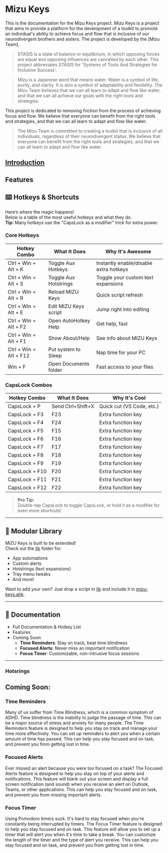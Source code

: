 # Mizu Keys
This is the documentation for the Mizu Keys project. Mizu Keys is a project that aims to provide a platform for the development of a toolkit to promote an individual's ability to achieve focus and flow that is inclusive of our neurodivergent brothers and sisters. The project is developed by the [Mizu Team]. 

> STASIS is a state of balance or equilibrium, in which opposing forces are equal and opposing influences are cancelled by each other. This project abbreviates STASIS for 'Systems of Tools And Strategies for Inclusive Success'.

> Mizu is a Japanese word that means water. Water is a symbol of life, purity, and clarity. It is also a symbol of adaptability and flexibility. The Mizu Team believes that we can all learn to adapt and flow like water, and that we can all achieve our goals with the right tools and strategies.
>
This project is dedicated to removing friction from the process of achieving focus and flow. We believe that everyone can benefit from the right tools and strategies, and that we can all learn to adapt and flow like water.
> The Mizu Team is committed to creating a toolkit that is inclusive of all individuals, regardless of their neurodivergent status. We believe that everyone can benefit from the right tools and strategies, and that we can all learn to adapt and flow like water.


## [Introduction](#introduction)

## Features

## ⌨️ Hotkeys & Shortcuts

Here’s where the magic happens!  
Below is a table of the most useful hotkeys and what they do.  
**Tip:** Many hotkeys use the "CapsLock as a modifier" trick for extra power.

### Core Hotkeys

| Hotkey Combo                | What It Does                                 | Why It's Awesome                          |
|-----------------------------|----------------------------------------------|-------------------------------------------|
| Ctrl + Win + Alt + K        | Toggle Aux Hotkeys                           | Instantly enable/disable extra hotkeys    |
| Ctrl + Win + Alt + S        | Toggle Aux Hotstrings                        | Toggle your custom text expansions        |
| Ctrl + Win + Alt + R        | Reload MIZU Keys                             | Quick script refresh                      |
| Ctrl + Win + Alt + E        | Edit MIZU Keys script                        | Jump right into editing                   |
| Ctrl + Win + Alt + F2       | Open AutoHotkey Help                         | Get help, fast                            |
| Ctrl + Win + Alt + F1       | Show About/Help                              | See info about MIZU Keys                  |
| Ctrl + Win + Alt + F12      | Put system to Sleep                          | Nap time for your PC                      |
| Win + F                     | Open Documents folder                        | Fast access to your files                 |

### CapsLock Combos

| Hotkey Combo         | What It Does                  | Why It's Cool                  |
|----------------------|-------------------------------|-------------------------------|
| CapsLock + P         | Send Ctrl+Shift+X             | Quick cut (VS Code, etc.)     |
| CapsLock + F3        | F23                           | Extra function key             |
| CapsLock + F4        | F24                           | Extra function key             |
| CapsLock + F5        | F15                           | Extra function key             |
| CapsLock + F6        | F16                           | Extra function key             |
| CapsLock + F7        | F17                           | Extra function key             |
| CapsLock + F8        | F18                           | Extra function key             |
| CapsLock + F9        | F19                           | Extra function key             |
| CapsLock + F10       | F20                           | Extra function key             |
| CapsLock + F11       | F21                           | Extra function key             |
| CapsLock + F12       | F22                           | Extra function key             |

> **Pro Tip:**  
> Double-tap CapsLock to toggle CapsLock, or hold it as a modifier for even more shortcuts!

---

## 🧩 Modular Library

MIZU Keys is built to be extended!  
Check out the [lib](http://_vscodecontentref_/1) folder for:

- App automations
- Custom alerts
- Hotstrings (text expansions)
- Tray menu tweaks
- And more!

Want to add your own? Just drop a script in [lib](http://_vscodecontentref_/2) and include it in [mizu-keys.ahk](http://_vscodecontentref_/3).

---

## 📜 Documentation

- Full Documentation & Hotkey List
- Features
- Coming Soon:  
  - **Time Reminders**: Stay on track, beat time blindness  
  - **Focused Alerts**: Never miss an important notification  
  - **Focus Timer**: Customizable, non-intrusive focus sessions

---

### Hotsrings




## Coming Soon: 

### Time Reminders

Many of us suffer from Time Blindness, which is a common symptom of ADHD. Time blindness is the inability to judge the passage of time. This can be a major source of stress and anxiety for many people. The Time Reminders feature is designed to help you stay on track and manage your time more effectively. You can set up reminders to alert you when a certain amount of time has passed. This can help you stay focused and on task, and prevent you from getting lost in time.

### Focused Alerts

Ever missed an alert because you were too focused on a task? The Focused Alerts feature is designed to help you stay on top of your alerts and notifications. This feature will blank out your screen and display a full screen notification (and sound) when you receive an alert on Outlook, Teams, or other applications. This can help you stay focused and on task, and prevent you from missing important alerts.

### Focus Timer

Using Pomodoro timers suck. It's hard to stay focused when you're constantly being interrupted by timers. The Focus Timer feature is designed to help you stay focused and on task. This feature will allow you to set up a timer that will alert you when it's time to take a break. You can customize the length of the timer and the type of alert you receive. This can help you stay focused and on task, and prevent you from getting lost in time.